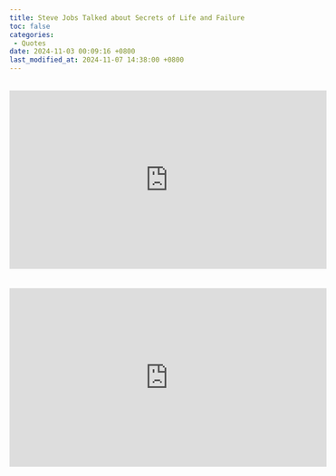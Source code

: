 ```yaml
---
title: Steve Jobs Talked about Secrets of Life and Failure
toc: false
categories:
 - Quotes
date: 2024-11-03 00:09:16 +0800
last_modified_at: 2024-11-07 14:38:00 +0800
---
```


<br>

<iframe class="iframe--video" width="560" height="315" src="https://www.youtube.com/embed/kYfNvmF0Bqw?si=vokU2irbiZOWTEGY" title="YouTube video player" frameborder="0" allow="accelerometer; autoplay; clipboard-write; encrypted-media; gyroscope; picture-in-picture; web-share" referrerpolicy="strict-origin-when-cross-origin" allowfullscreen></iframe>

<br>

<br>

<br>

<iframe class="iframe--video" width="560" height="315" src="https://www.youtube.com/embed/zkTf0LmDqKI?si=6Fni5ue7ENJyX664" title="YouTube video player" frameborder="0" allow="accelerometer; autoplay; clipboard-write; encrypted-media; gyroscope; picture-in-picture; web-share" referrerpolicy="strict-origin-when-cross-origin" allowfullscreen></iframe>
